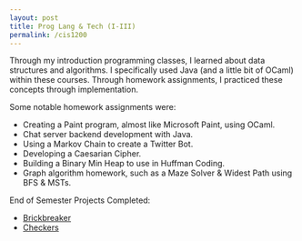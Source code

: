 ```yaml
---
layout: post
title: Prog Lang & Tech (I-III)
permalink: /cis1200
---
```


Through my introduction programming classes, I learned about data structures and algorithms. I specifically used Java (and a little bit of OCaml) within these courses. 
Through homework assignments, I practiced these concepts through implementation.

Some notable homework assignments were:
- Creating a Paint program, almost like Microsoft Paint, using OCaml.
- Chat server backend development with Java.
- Using a Markov Chain to create a Twitter Bot.
- Developing a Caesarian Cipher.
- Building a Binary Min Heap to use in Huffman Coding.
- Graph algorithm homework, such as a Maze Solver & Widest Path using BFS & MSTs.

End of Semester Projects Completed:
- [Brickbreaker](https://github.com/ivyngu/brickbreaker)
- [Checkers](https://github.com/ivyngu/checkers)
